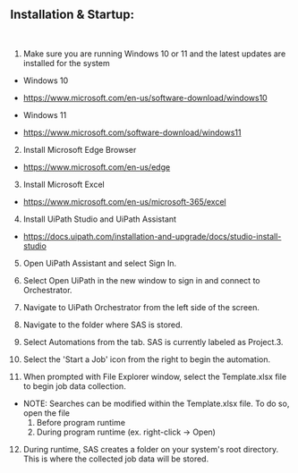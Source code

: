 ## Installation & Startup:
<br>

1. Make sure you are running Windows 10 or 11 and the latest updates are installed for the system
 * Windows 10
  - https://www.microsoft.com/en-us/software-download/windows10
 * Windows 11
  - https://www.microsoft.com/software-download/windows11

2. Install Microsoft Edge Browser
 - https://www.microsoft.com/en-us/edge

3. Install Microsoft Excel
 - https://www.microsoft.com/en-us/microsoft-365/excel

4. Install UiPath Studio and UiPath Assistant
 - https://docs.uipath.com/installation-and-upgrade/docs/studio-install-studio

5. Open UiPath Assistant and select Sign In.

6. Select Open UiPath in the new window to sign in and connect to Orchestrator.

7. Navigate to UiPath Orchestrator from the left side of the screen.

8. Navigate to the folder where SAS is stored.

9. Select Automations from the tab. SAS is currently labeled as Project.3.

10. Select the 'Start a Job' icon from the right to begin the automation.

11. When prompted with File Explorer window, select the Template.xlsx file to begin job data collection.

* NOTE: Searches can be modified within the Template.xlsx file. To do so, open the file
  1. Before program runtime
  2. During program runtime (ex. right-click -> Open)
        
12. During runtime, SAS creates a folder on your system's root directory. This is where the collected job data will be stored.
